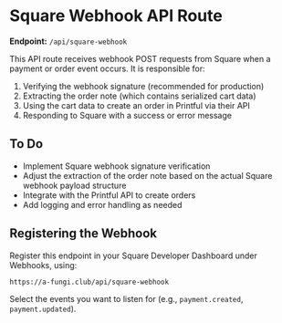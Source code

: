 # Square Webhook API Route

**Endpoint:** `/api/square-webhook`

This API route receives webhook POST requests from Square when a payment or order event occurs. It is responsible for:

1. Verifying the webhook signature (recommended for production)
2. Extracting the order note (which contains serialized cart data)
3. Using the cart data to create an order in Printful via their API
4. Responding to Square with a success or error message

## To Do
- Implement Square webhook signature verification
- Adjust the extraction of the order note based on the actual Square webhook payload structure
- Integrate with the Printful API to create orders
- Add logging and error handling as needed

## Registering the Webhook
Register this endpoint in your Square Developer Dashboard under Webhooks, using:

```
https://a-fungi.club/api/square-webhook
```

Select the events you want to listen for (e.g., `payment.created`, `payment.updated`). 